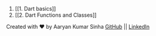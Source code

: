 1. [[1. Dart basics]]
2. [[2. Dart Functions and Classes]]
















Created with ❤️ by Aaryan Kumar Sinha
[GitHub](https://github.com/aaryansinhaa) || [LinkedIn](https:www.linkedin.com/in/aaryankumarsinha)
